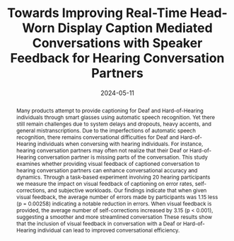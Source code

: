---
title: "Towards Improving Real-Time Head-Worn Display Caption Mediated Conversations with Speaker Feedback for Hearing Conversation Partners"
teaser: "/images/speakerfeedback.jpg"
date: "2024-05-11"
collection: publications
authors: "Jenna Kang, Emily Layton, <b>David Martin</b>, Thad Starner"
venue: "CHI EA '24: Extended Abstracts of the CHI Conference on Human Factors in Computing Systems"
abstract: "Many products attempt to provide captioning for Deaf and Hard-of-Hearing individuals through smart glasses using automatic speech recognition. Yet there still remain challenges due to system delays and dropouts, heavy accents, and general mistranscriptions. Due to the imperfections of automatic speech recognition, there remains conversational difficulties for Deaf and Hard-of-Hearing individuals when conversing with hearing individuals. For instance, hearing conversation partners may often not realize that their Deaf or Hard-of-Hearing conversation partner is missing parts of the conversation. This study examines whether providing visual feedback of captioned conversation to hearing conversation partners can enhance conversational accuracy and dynamics. Through a task-based experiment involving 20 hearing participants we measure the impact on visual feedback of captioning on error rates, self-corrections, and subjective workloads. Our findings indicate that when given visual feedback, the average number of errors made by participants was 1.15 less (p = 0.00258) indicating a notable reduction in errors. When visual feedback is provided, the average number of self-corrections increased by 3.15 (p < 0.001), suggesting a smoother and more streamlined conversation These results show that the inclusion of visual feedback in conversation with a Deaf or Hard-of-Hearing individual can lead to improved conversational efficiency."
link: "/files/papers/SpeakerFeedback_CHI_2024.pdf"
category: poster
tags: []
links:
- [doi, doi, https://doi.org/10.1145/3597638.3614491]
- [paper, pdf, /files/papers/SpeakerFeedback_CHI_2024.pdf]
---